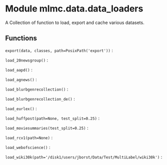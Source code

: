 Module mlmc.data.data_loaders
=============================
A Collection of function to load, export and cache various datasets.

Functions
---------

    
`export(data, classes, path=PosixPath('export'))`
:   

    
`load_20newsgroup()`
:   

    
`load_aapd()`
:   

    
`load_agnews()`
:   

    
`load_blurbgenrecollection()`
:   

    
`load_blurbgenrecollection_de()`
:   

    
`load_eurlex()`
:   

    
`load_huffpost(path=None, test_split=0.25)`
:   

    
`load_moviesummaries(test_split=0.25)`
:   

    
`load_rcv1(path=None)`
:   

    
`load_webofscience()`
:   

    
`load_wiki30k(path='/disk1/users/jborst/Data/Test/MultiLabel/wiki30k')`
: